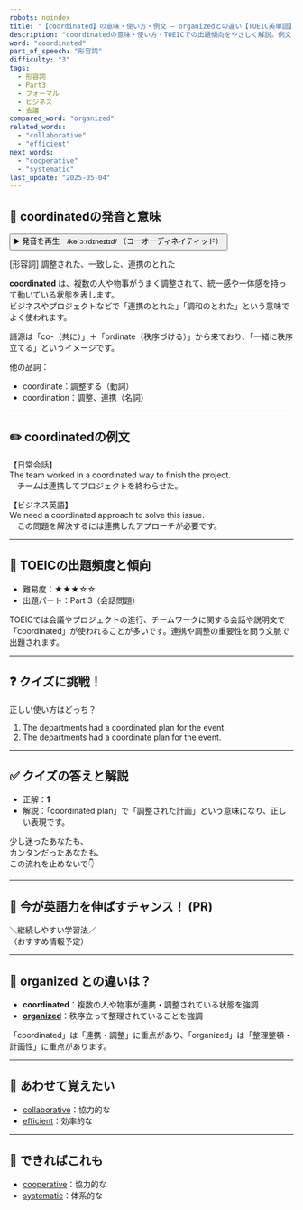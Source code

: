 ```yaml
---
robots: noindex
title: "【coordinated】の意味・使い方・例文 ― organizedとの違い【TOEIC英単語】"
description: "coordinatedの意味・使い方・TOEICでの出題傾向をやさしく解説。例文・クイズ付きでorganizedとの違いもわかりやすく学べます。"
word: "coordinated"
part_of_speech: "形容詞"
difficulty: "3"
tags:
  - 形容詞
  - Part3
  - フォーマル
  - ビジネス
  - 会議
compared_word: "organized"
related_words:
  - "collaborative"
  - "efficient"
next_words:
  - "cooperative"
  - "systematic"
last_update: "2025-05-04"
---
```


## 🔰 coordinatedの発音と意味

<button class="play-audio" onclick="playTTS('coordinated')">
  <span class="play-audio-main">
    ▶️ 発音を再生　/kəˈɔːrdɪneɪtɪd/
  </span>
  <span class="play-audio-sub">
    （コーオーディネイティッド）
  </span>
</button>

[形容詞] 調整された、一致した、連携のとれた

**coordinated** は、複数の人や物事がうまく調整されて、統一感や一体感を持って動いている状態を表します。  
ビジネスやプロジェクトなどで「連携のとれた」「調和のとれた」という意味でよく使われます。

語源は「co-（共に）」＋「ordinate（秩序づける）」から来ており、「一緒に秩序立てる」というイメージです。

他の品詞：  
- coordinate：調整する（動詞）
- coordination：調整、連携（名詞）

---

## ✏️ coordinatedの例文

【日常会話】  
The team worked in a coordinated way to finish the project.  
　チームは連携してプロジェクトを終わらせた。

【ビジネス英語】  
We need a coordinated approach to solve this issue.  
　この問題を解決するには連携したアプローチが必要です。

---

## 🎯 TOEICの出題頻度と傾向

- 難易度：★★★☆☆
- 出題パート：Part 3（会話問題）

TOEICでは会議やプロジェクトの進行、チームワークに関する会話や説明文で「coordinated」が使われることが多いです。連携や調整の重要性を問う文脈で出題されます。

---

## ❓ クイズに挑戦！

正しい使い方はどっち？

1. The departments had a coordinated plan for the event.  
2. The departments had a coordinate plan for the event.

---

## ✅ クイズの答えと解説

- 正解：**1**
- 解説：「coordinated plan」で「調整された計画」という意味になり、正しい表現です。

少し迷ったあなたも、  
カンタンだったあなたも、  
この流れを止めないで👇️

---

## 🚀 今が英語力を伸ばすチャンス！ (PR)

<div class="info-center">
＼継続しやすい学習法／<br>  
（おすすめ情報予定）
</div>

---

## 🤔  organized との違いは？

- **coordinated**：複数の人や物事が連携・調整されている状態を強調
- **[organized](/word/organized/)**：秩序立って整理されていることを強調

「coordinated」は「連携・調整」に重点があり、「organized」は「整理整頓・計画性」に重点があります。

---

## 🧩 あわせて覚えたい

- [collaborative](/word/collaborative/)：協力的な
- [efficient](/word/efficient/)：効率的な

---

## 📖 できればこれも

- [cooperative](/word/cooperative/)：協力的な
- [systematic](/word/systematic/)：体系的な

<!-- cvid: aid36_bid09 -->
